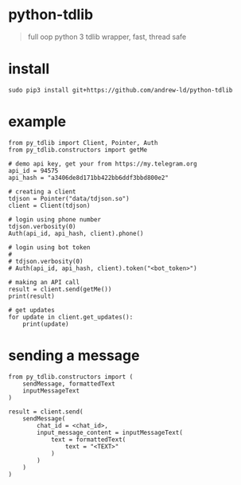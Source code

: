 # python-tdlib

> full oop python 3 tdlib wrapper, fast, thread safe

# install
    sudo pip3 install git+https://github.com/andrew-ld/python-tdlib 

# example
    from py_tdlib import Client, Pointer, Auth
    from py_tdlib.constructors import getMe
    
    # demo api key, get your from https://my.telegram.org
    api_id = 94575
    api_hash = "a3406de8d171bb422bb6ddf3bbd800e2"
    
    # creating a client
    tdjson = Pointer("data/tdjson.so")
    client = Client(tdjson)
    
    # login using phone number
    tdjson.verbosity(0)
    Auth(api_id, api_hash, client).phone()
    
    # login using bot token
    #
    # tdjson.verbosity(0)
    # Auth(api_id, api_hash, client).token("<bot_token>")

    # making an API call
    result = client.send(getMe())
    print(result)

    # get updates
    for update in client.get_updates():
        print(update)

# sending a message
    from py_tdlib.constructors import (
        sendMessage, formattedText
        inputMessageText
    )
    
    result = client.send(
        sendMessage(
            chat_id = <chat_id>,
            input_message_content = inputMessageText(
                text = formattedText(
                    text = "<TEXT>"
                )
            )
        )
    )
